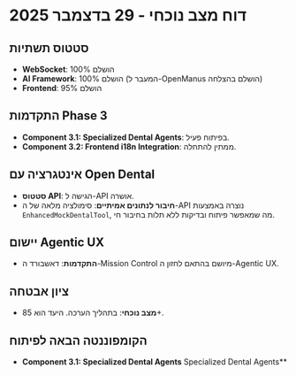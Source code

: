 # דוח מצב נוכחי - 29 בדצמבר 2025

## סטטוס תשתיות

- **WebSocket**: 100% הושלם
- **AI Framework**: 100% הושלם (המעבר ל-OpenManus הושלם בהצלחה)
- **Frontend**: 95% הושלם

## התקדמות Phase 3

- **Component 3.1: Specialized Dental Agents**: בפיתוח פעיל.
- **Component 3.2: Frontend i18n Integration**: ממתין להתחלה.

## אינטגרציה עם Open Dental

- **סטטוס API**: הגישה ל-API אושרה.
- **חיבור לנתונים אמיתיים**: סימולציה מלאה של ה-API נוצרה באמצעות `EnhancedMockDentalTool`, מה שמאפשר פיתוח ובדיקות ללא תלות בחיבור חי.

## יישום Agentic UX

- **התקדמות**: דאשבורד ה-Mission Control מיושם בהתאם לחזון ה-Agentic UX.

## ציון אבטחה

- **מצב נוכחי**: בתהליך הערכה. היעד הוא 85+.

## הקומפוננטה הבאה לפיתוח

- **Component 3.1: Specialized Dental Agents**
Specialized Dental Agents**
